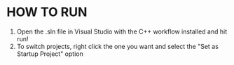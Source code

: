 # HOW TO RUN
1. Open the .sln file in Visual Studio with the C++ workflow installed and hit run!
2. To switch projects, right click the one you want and select the "Set as Startup Project" option